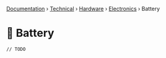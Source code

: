 [Documentation](/readme.md) › [Technical](/docs/tech.md) › [Hardware](/docs/tech/hardware.md) › [Electronics](/docs/tech/hardware/electronics.md) › Battery

# 🔋 Battery

`// TODO`

